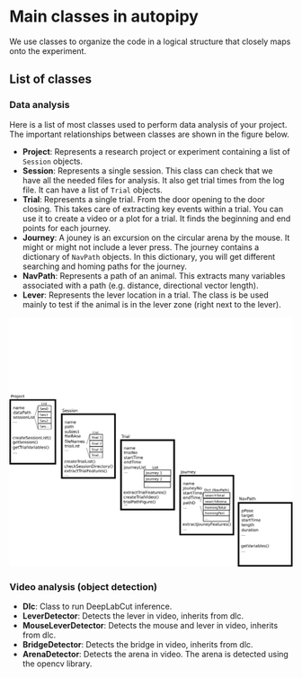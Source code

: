 # Main classes in autopipy

We use classes to organize the code in a logical structure that closely maps onto the experiment.  



## List of classes


### Data analysis

Here is a list of most classes used to perform data analysis of your project. The important relationships between classes are shown in the figure below.

* **Project**: Represents a research project or experiment containing a list of `Session` objects.
* **Session**: Represents a single session. This class can check that we have all the needed files for analysis. It also get trial times from the log file. It can have a list of `Trial` objects.
* **Trial**: Represents a single trial. From the door opening to the door closing. This takes care of extracting key events within a trial. You can use it to create a video or a plot for a trial. It finds the beginning and end points for each journey. 
* **Journey**: A jouney is an excursion on the circular arena by the mouse. It might or might not include a lever press. The journey contains a dictionary of `NavPath` objects. In this dictionary, you will get different searching and homing paths for the journey.
* **NavPath**: Represents a path of an animal. This extracts many variables associated with a path (e.g. distance, directional vector length).
* **Lever**: Represents the lever location in a trial. The class is be used mainly to test if the animal is in the lever zone (right next to the lever).

![classes](classes.png)

### Video analysis (object detection)

* **Dlc**: Class to run DeepLabCut inference.
* **LeverDetector**: Detects the lever in video, inherits from dlc.
* **MouseLeverDetector**: Detects the mouse and lever in video, inherits from dlc.
* **BridgeDetector**: Detects the bridge in video, inherits from dlc.
* **ArenaDetector**: Detects the arena in video. The arena is detected using the opencv library.

